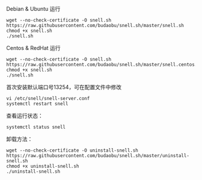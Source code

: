 
Debian & Ubuntu 运行

```
wget --no-check-certificate -O snell.sh https://raw.githubusercontent.com/budaobu/snell.sh/master/snell.sh
chmod +x snell.sh
./snell.sh
```

Centos & RedHat 运行

```
wget --no-check-certificate -O snell.sh https://raw.githubusercontent.com/budaobu/snell.sh/master/snell.centos.sh
chmod +x snell.sh
./snell.sh
```

首次安装默认端口号13254，可在配置文件中修改

```
vi /etc/snell/snell-server.conf
systemctl restart snell
```


查看运行状态：

```
systemctl status snell
```

卸载方法：

```
wget --no-check-certificate -O uninstall-snell.sh https://raw.githubusercontent.com/budaobu/snell.sh/master/uninstall-snell.sh
chmod +x uninstall-snell.sh
./uninstall-snell.sh
```
